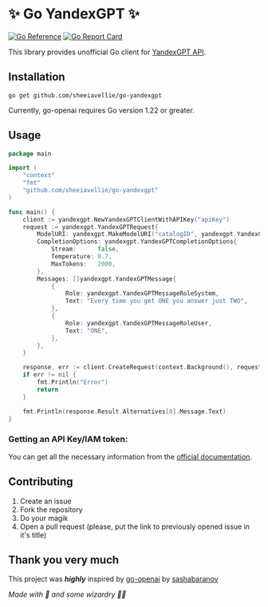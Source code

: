 # ✨ Go YandexGPT ✨
[![Go Reference](https://pkg.go.dev/badge/github.com/sheeiavellie/go-yandexgpt.svg)](https://pkg.go.dev/github.com/sheeiavellie/go-yandexgpt)
[![Go Report Card](https://goreportcard.com/badge/github.com/sashabaranov/go-openai)](https://goreportcard.com/report/github.com/sheeiavellie/go-yandexgpt)

This library provides unofficial Go client for [YandexGPT API](https://cloud.yandex.ru/en/services/yandexgpt).

## Installation

```
go get github.com/sheeiavellie/go-yandexgpt
```
Currently, go-openai requires Go version 1.22 or greater.


## Usage

```go
package main

import (
	"context"
	"fmt"
	"github.com/sheeiavellie/go-yandexgpt"
)

func main() {
	client := yandexgpt.NewYandexGPTClientWithAPIKey("apiKey")
	request := yandexgpt.YandexGPTRequest{
		ModelURI: yandexgpt.MakeModelURI("catalogID", yandexgpt.YandexGPTModelLite),
		CompletionOptions: yandexgpt.YandexGPTCompletionOptions{
			Stream:      false,
			Temperature: 0.7,
			MaxTokens:   2000,
		},
		Messages: []yandexgpt.YandexGPTMessage{
			{
				Role: yandexgpt.YandexGPTMessageRoleSystem,
				Text: "Every time you get ONE you answer just TWO",
			},
			{
				Role: yandexgpt.YandexGPTMessageRoleUser,
				Text: "ONE",
			},
		},
	}

	response, err := client.CreateRequest(context.Background(), request)
	if err != nil {
		fmt.Println("Error")
		return
	}

	fmt.Println(response.Result.Alternatives[0].Message.Text)
}

```

### Getting an API Key/IAM token:

You can get all the necessary information from the [official documentation](https://cloud.yandex.ru/en/docs/yandexgpt/quickstart).

## Contributing

1. Create an issue
2. Fork the repository
3. Do your magik
4. Open a pull request (please, put the link to previously opened issue in it's title)

## Thank you very much

This project was ***highly*** inspired by [go-openai](https://github.com/sashabaranov/go-openai) by [sashabaranov](https://github.com/sashabaranov)

*Made with 💖 and some wizardry 🧙🔮*
